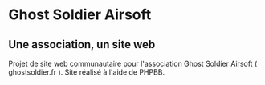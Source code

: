 # Ghost Soldier Airsoft

## Une association, un site web

Projet de site web communautaire pour l'association Ghost Soldier Airsoft ( ghostsoldier.fr ).
Site réalisé à l'aide de PHPBB.